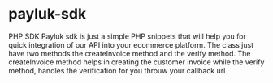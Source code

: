 # payluk-sdk
PHP SDK
Payluk sdk is just a simple PHP snippets that will help you for quick integration of our API into your ecommerce platform.
The class just have two methods the createInvoice method and the verify method.
The createInvoice method helps in creating the customer invoice while the verify method, handles the verification for you throuw your callback url
